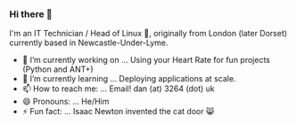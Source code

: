 ### Hi there 👋

I'm an IT Technician / Head of Linux 🐧, originally from London (later Dorset) currently based in Newcastle-Under-Lyme.

- 🔭 I’m currently working on ... Using your Heart Rate for fun projects (Python and ANT+)
- 🌱 I’m currently learning ... Deploying applications at scale.
- 📫 How to reach me: ... Email! dan (at) 3264 (dot) uk
- 😄 Pronouns: ... He/Him
- ⚡ Fun fact: ... Isaac Newton invented the cat door 😸
